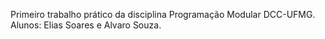 Primeiro trabalho prático da disciplina Programação Modular DCC-UFMG.
Alunos: Elias Soares e Alvaro Souza.